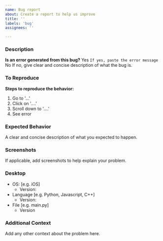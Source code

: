 ```yaml
---
name: Bug report
about: Create a report to help us improve
title: ''
labels: 'bug'
assignees: ''

---
```


### Description
**Is an error generated from this bug?**
Yes
`If yes, paste the error message`
No
If no, give clear and concise description of what the bug is.

### To Reproduce
**Steps to reproduce the behavior:**
1. Go to '...'
2. Click on '....'
3. Scroll down to '....'
4. See error

### Expected Behavior
A clear and concise description of what you expected to happen.

### Screenshots
If applicable, add screenshots to help explain your problem.

### Desktop
 - OS: [e.g. iOS]
   - Version: 
 - Language [e.g. Python, Javascript, C++]
   - Version: 
 - File [e.g. main.py]
   - Version

### Additional Context
Add any other context about the problem here.
